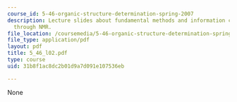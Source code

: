 ```yaml
---
course_id: 5-46-organic-structure-determination-spring-2007
description: Lecture slides about fundamental methods and information content available
  through NMR.
file_location: /coursemedia/5-46-organic-structure-determination-spring-2007/31b8f1ac8dc2b01d9a7d091e107536eb_5_46_l02.pdf
file_type: application/pdf
layout: pdf
title: 5_46_l02.pdf
type: course
uid: 31b8f1ac8dc2b01d9a7d091e107536eb

---
```

None